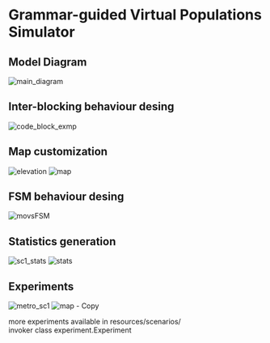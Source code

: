 # Grammar-guided Virtual Populations Simulator

## Model Diagram

![main_diagram](https://github.com/Fabro2701/EvoSimulation/assets/55029358/b01eed4f-a347-4874-b67b-71f1e5c8d122)

## Inter-blocking behaviour desing

![code_block_exmp](https://github.com/Fabro2701/EvoSimulation/assets/55029358/185d017f-4b3a-4d8b-8e3d-ce3f7ae4589e)

## Map customization

![elevation](https://github.com/Fabro2701/EvoSimulation/assets/55029358/1e4ce4fd-96a7-43de-b5ec-9ab8fb95423f)
![map](https://github.com/Fabro2701/EvoSimulation/assets/55029358/c236a09f-9b58-4689-b9e5-ea3038d97690)

## FSM behaviour desing

![movsFSM](https://github.com/Fabro2701/EvoSimulation/assets/55029358/bb7df41e-e848-4b75-bd2a-e944c93cb371)

## Statistics generation

![sc1_stats](https://github.com/Fabro2701/EvoSimulation/assets/55029358/7703f926-c49c-46f9-a623-2b19b3f110a8)
![stats](https://github.com/Fabro2701/EvoSimulation/assets/55029358/25371d6b-8665-4899-a582-65474ac18bfb)

## Experiments

![metro_sc1](https://github.com/Fabro2701/EvoSimulation/assets/55029358/a8471317-03f8-4a24-93d8-7b2f7c084376)
![map - Copy](https://github.com/Fabro2701/EvoSimulation/assets/55029358/79347fc2-2083-4437-858f-a8237780ce89)

more experiments available in resources/scenarios/ <br>
invoker class experiment.Experiment
